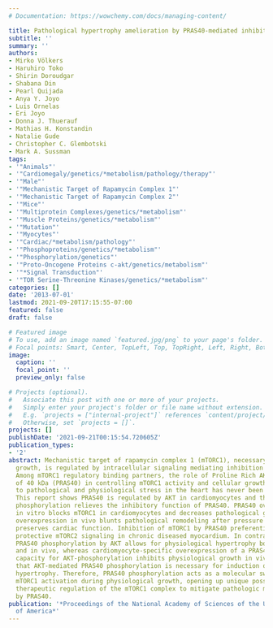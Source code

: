 ```yaml
---
# Documentation: https://wowchemy.com/docs/managing-content/

title: Pathological hypertrophy amelioration by PRAS40-mediated inhibition of mTORC1.
subtitle: ''
summary: ''
authors:
- Mirko Völkers
- Haruhiro Toko
- Shirin Doroudgar
- Shabana Din
- Pearl Quijada
- Anya Y. Joyo
- Luis Ornelas
- Eri Joyo
- Donna J. Thuerauf
- Mathias H. Konstandin
- Natalie Gude
- Christopher C. Glembotski
- Mark A. Sussman
tags:
- '"Animals"'
- '"Cardiomegaly/genetics/*metabolism/pathology/therapy"'
- '"Male"'
- '"Mechanistic Target of Rapamycin Complex 1"'
- '"Mechanistic Target of Rapamycin Complex 2"'
- '"Mice"'
- '"Multiprotein Complexes/genetics/*metabolism"'
- '"Muscle Proteins/genetics/*metabolism"'
- '"Mutation"'
- '"Myocytes"'
- '"Cardiac/*metabolism/pathology"'
- '"Phosphoproteins/genetics/*metabolism"'
- '"Phosphorylation/genetics"'
- '"Proto-Oncogene Proteins c-akt/genetics/metabolism"'
- '"*Signal Transduction"'
- '"TOR Serine-Threonine Kinases/genetics/*metabolism"'
categories: []
date: '2013-07-01'
lastmod: 2021-09-20T17:15:55-07:00
featured: false
draft: false

# Featured image
# To use, add an image named `featured.jpg/png` to your page's folder.
# Focal points: Smart, Center, TopLeft, Top, TopRight, Left, Right, BottomLeft, Bottom, BottomRight.
image:
  caption: ''
  focal_point: ''
  preview_only: false

# Projects (optional).
#   Associate this post with one or more of your projects.
#   Simply enter your project's folder or file name without extension.
#   E.g. `projects = ["internal-project"]` references `content/project/deep-learning/index.md`.
#   Otherwise, set `projects = []`.
projects: []
publishDate: '2021-09-21T00:15:54.720605Z'
publication_types:
- '2'
abstract: Mechanistic target of rapamycin complex 1 (mTORC1), necessary for cellular
  growth, is regulated by intracellular signaling mediating inhibition of mTORC1 activation.
  Among mTORC1 regulatory binding partners, the role of Proline Rich AKT Substrate
  of 40 kDa (PRAS40) in controlling mTORC1 activity and cellular growth in response
  to pathological and physiological stress in the heart has never been addressed.
  This report shows PRAS40 is regulated by AKT in cardiomyocytes and that AKT-driven
  phosphorylation relieves the inhibitory function of PRAS40. PRAS40 overexpression
  in vitro blocks mTORC1 in cardiomyocytes and decreases pathological growth. Cardiomyocyte-specific
  overexpression in vivo blunts pathological remodeling after pressure overload and
  preserves cardiac function. Inhibition of mTORC1 by PRAS40 preferentially promotes
  protective mTORC2 signaling in chronic diseased myocardium. In contrast, strong
  PRAS40 phosphorylation by AKT allows for physiological hypertrophy both in vitro
  and in vivo, whereas cardiomyocyte-specific overexpression of a PRAS40 mutant lacking
  capacity for AKT-phosphorylation inhibits physiological growth in vivo, demonstrating
  that AKT-mediated PRAS40 phosphorylation is necessary for induction of physiological
  hypertrophy. Therefore, PRAS40 phosphorylation acts as a molecular switch allowing
  mTORC1 activation during physiological growth, opening up unique possibilities for
  therapeutic regulation of the mTORC1 complex to mitigate pathologic myocardial hypertrophy
  by PRAS40.
publication: '*Proceedings of the National Academy of Sciences of the United States
  of America*'
---
```

